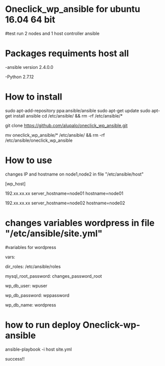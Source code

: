 # Oneclick_wp_ansible for ubuntu 16.04 64 bit 

#test run 2 nodes and 1 host controller ansible


# Packages requiments host all

-ansible version 2.4.0.0

-Python 2.7.12



# How to install 
sudo apt-add-repository ppa:ansible/ansible
sudo 
apt-get update
sudo apt-get install ansible
cd /etc/ansible/ && rm -rf /etc/ansible/*

git clone https://github.com/alupalo/oneclick_wp_ansible.git 

mv oneclick_wp_ansible/* /etc/ansible/ && rm -rf /etc/ansible/oneclick_wp_ansible



# How to use 
changes IP and hostname on node1,node2 in file "/etc/ansible/host"



[wp_host]

192.xx.xx.xx server_hostname=node01 hostname=node01

192.xx.xx.xx server_hostname=node02 hostname=node02




# changes variables wordpress in file "/etc/ansible/site.yml"


#variables for wordpress
 
vars:
   
  dir_roles: /etc/ansible/roles
   
  mysql_root_password: changes_password_root
   
  wp_db_user: wpuser
   
  wp_db_password: wppassword
   
  wp_db_name: wordpress



# how to run deploy Oneclick-wp-ansible

ansible-playbook -i host site.yml



success!!
